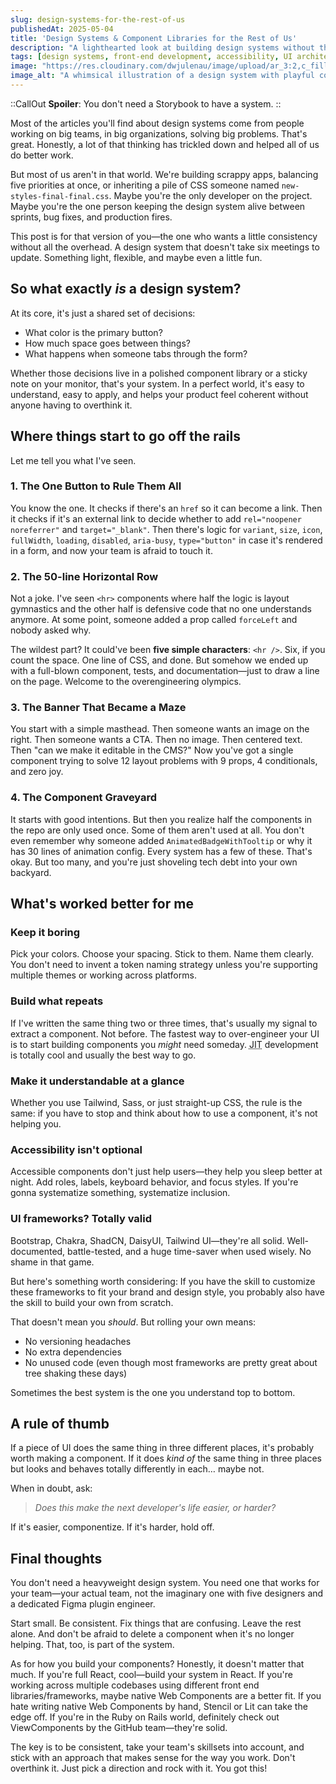 ```yaml
---
slug: design-systems-for-the-rest-of-us
publishedAt: 2025-05-04
title: 'Design Systems & Component Libraries for the Rest of Us'
description: "A lighthearted look at building design systems without the ceremony, complexity, or committee-induced paralysis."
tags: [design systems, front-end development, accessibility, UI architecture]
image: "https://res.cloudinary.com/dwjulenau/image/upload/ar_3:2,c_fill,dpr_auto,f_auto,fl_progressive,q_auto/v1746369173/josh-portfolio/assets_task_01jtdv9wbkem5r50p1yxnnqpvb_1746369114_img_0.webp"
image_alt: "A whimsical illustration of a design system with playful components, colors, and patterns."
---
```


::CallOut
**Spoiler**: You don't need a Storybook to have a system.
::

Most of the articles you'll find about design systems come from people working on big teams, in big organizations, solving big problems. That's great. Honestly, a lot of that thinking has trickled down and helped all of us do better work.

But most of us aren't in that world. We're building scrappy apps, balancing five priorities at once, or inheriting a pile of CSS someone named `new-styles-final-final.css`. Maybe you're the only developer on the project. Maybe you're the one person keeping the design system alive between sprints, bug fixes, and production fires.

This post is for that version of you&mdash;the one who wants a little consistency without all the overhead. A design system that doesn't take six meetings to update. Something light, flexible, and maybe even a little fun.

## So what exactly *is* a design system?

At its core, it's just a shared set of decisions:
- What color is the primary button?
- How much space goes between things?
- What happens when someone tabs through the form?

Whether those decisions live in a polished component library or a sticky note on your monitor, that's your system. In a perfect world, it's easy to understand, easy to apply, and helps your product feel coherent without anyone having to overthink it.

## Where things start to go off the rails

Let me tell you what I've seen.

### 1. The One Button to Rule Them All
You know the one. It checks if there's an `href` so it can become a link. Then it checks if it's an external link to decide whether to add `rel="noopener noreferrer"` and `target="_blank"`. Then there's logic for `variant`, `size`, `icon`, `fullWidth`, `loading`, `disabled`, `aria-busy`, `type="button"` in case it's rendered in a form, and now your team is afraid to touch it.

### 2. The 50-line Horizontal Row
Not a joke. I've seen `<hr>` components where half the logic is layout gymnastics and the other half is defensive code that no one understands anymore. At some point, someone added a prop called `forceLeft` and nobody asked why.

The wildest part? It could've been **five simple characters**: `<hr />`. Six, if you count the space. One line of CSS, and done. But somehow we ended up with a full-blown component, tests, and documentation&mdash;just to draw a line on the page. Welcome to the overengineering olympics.

### 3. The Banner That Became a Maze
You start with a simple masthead. Then someone wants an image on the right. Then someone wants a CTA. Then no image. Then centered text. Then "can we make it editable in the CMS?" Now you've got a single component trying to solve 12 layout problems with 9 props, 4 conditionals, and zero joy.

### 4. The Component Graveyard
It starts with good intentions. But then you realize half the components in the repo are only used once. Some of them aren't used at all. You don't even remember why someone added `AnimatedBadgeWithTooltip` or why it has 30 lines of animation config. Every system has a few of these. That's okay. But too many, and you're just shoveling tech debt into your own backyard.

## What's worked better for me

### Keep it boring
Pick your colors. Choose your spacing. Stick to them. Name them clearly. You don't need to invent a token naming strategy unless you're supporting multiple themes or working across platforms.

### Build what repeats
If I've written the same thing two or three times, that's usually my signal to extract a component. Not before. The fastest way to over-engineer your UI is to start building components you *might* need someday. <abbr title="Just in Time">JIT</abbr> development is totally cool and usually the best way to go.

### Make it understandable at a glance
Whether you use Tailwind, Sass, or just straight-up CSS, the rule is the same: if you have to stop and think about how to use a component, it's not helping you.

### Accessibility isn't optional
Accessible components don't just help users&mdash;they help you sleep better at night. Add roles, labels, keyboard behavior, and focus styles. If you're gonna systematize something, systematize inclusion.

### UI frameworks? Totally valid
Bootstrap, Chakra, ShadCN, DaisyUI, Tailwind UI&mdash;they're all solid. Well-documented, battle-tested, and a huge time-saver when used wisely. No shame in that game.

But here's something worth considering:
If you have the skill to customize these frameworks to fit your brand and design style, you probably also have the skill to build your own from scratch.

That doesn't mean you *should*. But rolling your own means:
- No versioning headaches
- No extra dependencies
- No unused code (even though most frameworks are pretty great about tree shaking these days)

Sometimes the best system is the one you understand top to bottom.

## A rule of thumb

If a piece of UI does the same thing in three different places, it's probably worth making a component. If it does *kind of* the same thing in three places but looks and behaves totally differently in each… maybe not.

When in doubt, ask:
> *Does this make the next developer's life easier, or harder?*

If it's easier, componentize. If it's harder, hold off.

## Final thoughts

You don't need a heavyweight design system. You need one that works for your team&mdash;your actual team, not the imaginary one with five designers and a dedicated Figma plugin engineer.

Start small. Be consistent. Fix things that are confusing. Leave the rest alone. And don't be afraid to delete a component when it's no longer helping. That, too, is part of the system.

As for how you build your components? Honestly, it doesn't matter that much. If you're full React, cool&mdash;build your system in React. If you're working across multiple codebases using different front end libraries/frameworks, maybe native Web Components are a better fit. If you hate writing native Web Components by hand, Stencil or Lit can take the edge off. If you're in the Ruby on Rails world, definitely check out ViewComponents by the GitHub team&mdash;they're solid.

The key is to be consistent, take your team's skillsets into account, and stick with an approach that makes sense for the way you work. Don't overthink it. Just pick a direction and rock with it. You got this!
